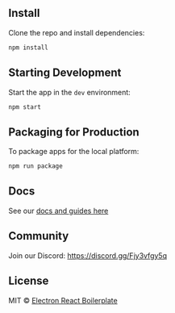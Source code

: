 ## Install

Clone the repo and install dependencies:

```bash
npm install
```

## Starting Development

Start the app in the `dev` environment:

```bash
npm start
```

## Packaging for Production

To package apps for the local platform:

```bash
npm run package
```

## Docs

See our [docs and guides here](https://electron-react-boilerplate.js.org/docs/installation)

## Community

Join our Discord: <https://discord.gg/Fjy3vfgy5q>

## License

MIT © [Electron React Boilerplate](https://github.com/electron-react-boilerplate)
